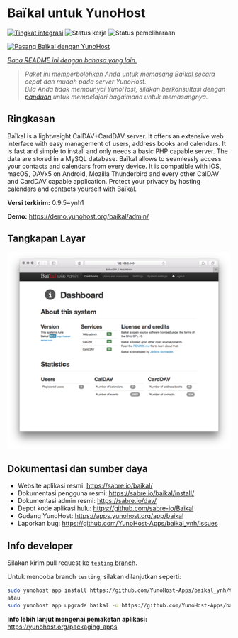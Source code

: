 <!--
N.B.: README ini dibuat secara otomatis oleh <https://github.com/YunoHost/apps/tree/master/tools/readme_generator>
Ini TIDAK boleh diedit dengan tangan.
-->

# Baïkal untuk YunoHost

[![Tingkat integrasi](https://dash.yunohost.org/integration/baikal.svg)](https://ci-apps.yunohost.org/ci/apps/baikal/) ![Status kerja](https://ci-apps.yunohost.org/ci/badges/baikal.status.svg) ![Status pemeliharaan](https://ci-apps.yunohost.org/ci/badges/baikal.maintain.svg)

[![Pasang Baïkal dengan YunoHost](https://install-app.yunohost.org/install-with-yunohost.svg)](https://install-app.yunohost.org/?app=baikal)

*[Baca README ini dengan bahasa yang lain.](./ALL_README.md)*

> *Paket ini memperbolehkan Anda untuk memasang Baïkal secara cepat dan mudah pada server YunoHost.*  
> *Bila Anda tidak mempunyai YunoHost, silakan berkonsultasi dengan [panduan](https://yunohost.org/install) untuk mempelajari bagaimana untuk memasangnya.*

## Ringkasan

Baïkal is a lightweight CalDAV+CardDAV server. It offers an extensive web interface with easy management of users, address books and calendars. It is fast and simple to install and only needs a basic PHP capable server. The data are stored in a MySQL database. Baïkal allows to seamlessly access your contacts and calendars from every device. It is compatible with iOS, macOS, DAVx5 on Android, Mozilla Thunderbird and every other CalDAV and CardDAV capable application. Protect your privacy by hosting calendars and contacts yourself with Baïkal.

**Versi terkirim:** 0.9.5~ynh1

**Demo:** <https://demo.yunohost.org/baikal/admin/>

## Tangkapan Layar

![Tangkapan Layar pada Baïkal](./doc/screenshots/baikal-in-use.png)

## Dokumentasi dan sumber daya

- Website aplikasi resmi: <https://sabre.io/baikal/>
- Dokumentasi pengguna resmi: <https://sabre.io/baikal/install/>
- Dokumentasi admin resmi: <https://sabre.io/dav/>
- Depot kode aplikasi hulu: <https://github.com/sabre-io/Baikal>
- Gudang YunoHost: <https://apps.yunohost.org/app/baikal>
- Laporkan bug: <https://github.com/YunoHost-Apps/baikal_ynh/issues>

## Info developer

Silakan kirim pull request ke [`testing` branch](https://github.com/YunoHost-Apps/baikal_ynh/tree/testing).

Untuk mencoba branch `testing`, silakan dilanjutkan seperti:

```bash
sudo yunohost app install https://github.com/YunoHost-Apps/baikal_ynh/tree/testing --debug
atau
sudo yunohost app upgrade baikal -u https://github.com/YunoHost-Apps/baikal_ynh/tree/testing --debug
```

**Info lebih lanjut mengenai pemaketan aplikasi:** <https://yunohost.org/packaging_apps>
